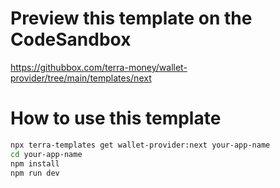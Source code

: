 # Preview this template on the CodeSandbox

<https://githubbox.com/terra-money/wallet-provider/tree/main/templates/next>

# How to use this template

```sh
npx terra-templates get wallet-provider:next your-app-name
cd your-app-name
npm install
npm run dev
```